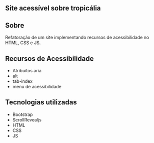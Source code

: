 ## Site acessível sobre tropicália
## Sobre

Refatoração de um site implementando recursos de acessibilidade no HTML, CSS e JS.

## Recursos de Acessibilidade
- Atribuitos aria
- alt
- tab-index
- menu de acessibilidade

## Tecnologias utilizadas

- Bootstrap
- ScrollRevealjs
- HTML
- CSS
- JS